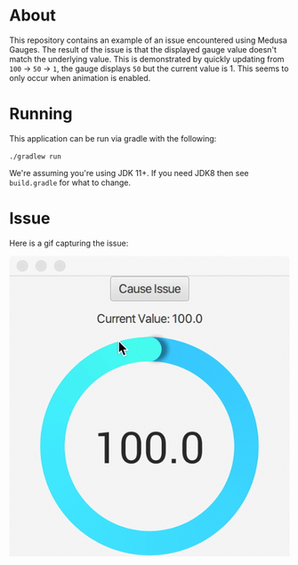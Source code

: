 About
======

This repository contains an example of an issue encountered using Medusa Gauges. The result of the issue is that the displayed gauge value doesn't match the underlying value. This is demonstrated by quickly updating from `100` -> `50` -> `1`, the gauge displays `50` but the current value is 1. This seems to only occur when animation is enabled.

# Running

This application can be run via gradle with the following:  

`./gradlew run`

We're assuming you're using JDK 11+. If you need JDK8 then see `build.gradle` for what to change.

# Issue

Here is a gif capturing the issue:

![](issue.gif)
